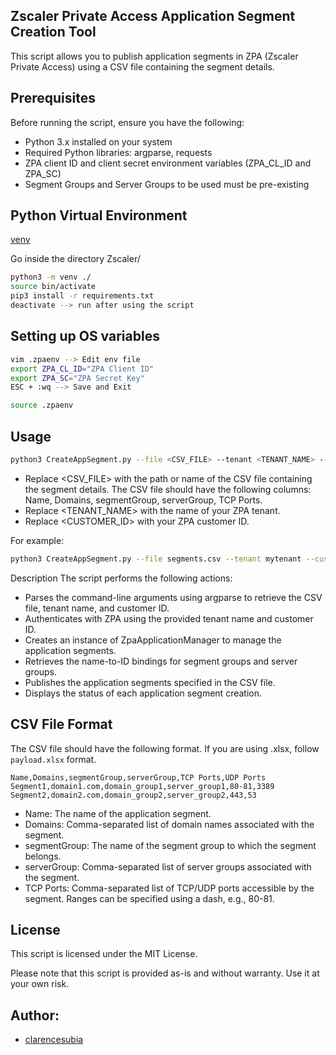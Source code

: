 ## Zscaler Private Access Application Segment Creation Tool

This script allows you to publish application segments in ZPA (Zscaler Private Access) using a CSV file containing the segment details.


## Prerequisites
Before running the script, ensure you have the following:

- Python 3.x installed on your system
- Required Python libraries: argparse, requests
- ZPA client ID and client secret environment variables (ZPA_CL_ID and ZPA_SC)
- Segment Groups and Server Groups to be used must be pre-existing

## Python Virtual Environment
[venv](https://docs.python.org/3/library/venv.html)

Go inside the directory Zscaler/
```bash
python3 -m venv ./
source bin/activate
pip3 install -r requirements.txt
deactivate --> run after using the script
```

## Setting up OS variables
```bash
vim .zpaenv --> Edit env file
export ZPA_CL_ID="ZPA Client ID"
export ZPA_SC="ZPA Secret Key"
ESC + :wq --> Save and Exit

source .zpaenv
```

## Usage
```bash
python3 CreateAppSegment.py --file <CSV_FILE> --tenant <TENANT_NAME> --customer-id <CUSTOMER_ID>
```

- Replace <CSV_FILE> with the path or name of the CSV file containing the segment details. The CSV file should have the following columns: Name, Domains, segmentGroup, serverGroup, TCP Ports.
- Replace <TENANT_NAME> with the name of your ZPA tenant.
- Replace <CUSTOMER_ID> with your ZPA customer ID.

For example:

```bash
python3 CreateAppSegment.py --file segments.csv --tenant mytenant --customer-id 12345
```

Description
The script performs the following actions:

- Parses the command-line arguments using argparse to retrieve the CSV file, tenant name, and customer ID.
- Authenticates with ZPA using the provided tenant name and customer ID.
- Creates an instance of ZpaApplicationManager to manage the application segments.
- Retrieves the name-to-ID bindings for segment groups and server groups.
- Publishes the application segments specified in the CSV file.
- Displays the status of each application segment creation.

## CSV File Format
The CSV file should have the following format. If you are using .xlsx, follow `payload.xlsx` format.
```csv
Name,Domains,segmentGroup,serverGroup,TCP Ports,UDP Ports
Segment1,domain1.com,domain_group1,server_group1,80-81,3389
Segment2,domain2.com,domain_group2,server_group2,443,53
```

- Name: The name of the application segment.
- Domains: Comma-separated list of domain names associated with the segment.
- segmentGroup: The name of the segment group to which the segment belongs.
- serverGroup: Comma-separated list of server groups associated with the segment.
- TCP Ports: Comma-separated list of TCP/UDP ports accessible by the segment. Ranges can be specified using a dash, e.g., 80-81.

## License
This script is licensed under the MIT License.

Please note that this script is provided as-is and without warranty. Use it at your own risk.


## Author:
- [clarencesubia](https://github.com/clarencesubia/)
